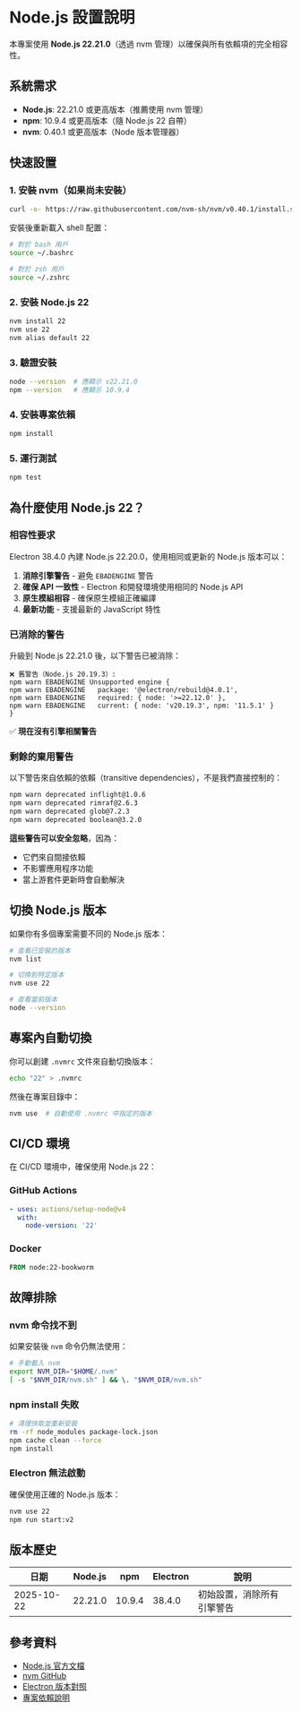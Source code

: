 # Node.js 設置說明

本專案使用 **Node.js 22.21.0**（透過 nvm 管理）以確保與所有依賴項的完全相容性。

## 系統需求

- **Node.js**: 22.21.0 或更高版本（推薦使用 nvm 管理）
- **npm**: 10.9.4 或更高版本（隨 Node.js 22 自帶）
- **nvm**: 0.40.1 或更高版本（Node 版本管理器）

## 快速設置

### 1. 安裝 nvm（如果尚未安裝）

```bash
curl -o- https://raw.githubusercontent.com/nvm-sh/nvm/v0.40.1/install.sh | bash
```

安裝後重新載入 shell 配置：

```bash
# 對於 bash 用戶
source ~/.bashrc

# 對於 zsh 用戶
source ~/.zshrc
```

### 2. 安裝 Node.js 22

```bash
nvm install 22
nvm use 22
nvm alias default 22
```

### 3. 驗證安裝

```bash
node --version  # 應顯示 v22.21.0
npm --version   # 應顯示 10.9.4
```

### 4. 安裝專案依賴

```bash
npm install
```

### 5. 運行測試

```bash
npm test
```

## 為什麼使用 Node.js 22？

### 相容性要求

Electron 38.4.0 內建 Node.js 22.20.0，使用相同或更新的 Node.js 版本可以：

1. **消除引擎警告** - 避免 `EBADENGINE` 警告
2. **確保 API 一致性** - Electron 和開發環境使用相同的 Node.js API
3. **原生模組相容** - 確保原生模組正確編譯
4. **最新功能** - 支援最新的 JavaScript 特性

### 已消除的警告

升級到 Node.js 22.21.0 後，以下警告已被消除：

```
❌ 舊警告（Node.js 20.19.3）:
npm warn EBADENGINE Unsupported engine {
npm warn EBADENGINE   package: '@electron/rebuild@4.0.1',
npm warn EBADENGINE   required: { node: '>=22.12.0' },
npm warn EBADENGINE   current: { node: 'v20.19.3', npm: '11.5.1' }
}
```

✅ **現在沒有引擎相關警告**

### 剩餘的棄用警告

以下警告來自依賴的依賴（transitive dependencies），不是我們直接控制的：

```bash
npm warn deprecated inflight@1.0.6
npm warn deprecated rimraf@2.6.3
npm warn deprecated glob@7.2.3
npm warn deprecated boolean@3.2.0
```

**這些警告可以安全忽略**，因為：
- 它們來自間接依賴
- 不影響應用程序功能
- 當上游套件更新時會自動解決

## 切換 Node.js 版本

如果你有多個專案需要不同的 Node.js 版本：

```bash
# 查看已安裝的版本
nvm list

# 切換到特定版本
nvm use 22

# 查看當前版本
node --version
```

## 專案內自動切換

你可以創建 `.nvmrc` 文件來自動切換版本：

```bash
echo "22" > .nvmrc
```

然後在專案目錄中：

```bash
nvm use  # 自動使用 .nvmrc 中指定的版本
```

## CI/CD 環境

在 CI/CD 環境中，確保使用 Node.js 22：

### GitHub Actions

```yaml
- uses: actions/setup-node@v4
  with:
    node-version: '22'
```

### Docker

```dockerfile
FROM node:22-bookworm
```

## 故障排除

### nvm 命令找不到

如果安裝後 `nvm` 命令仍無法使用：

```bash
# 手動載入 nvm
export NVM_DIR="$HOME/.nvm"
[ -s "$NVM_DIR/nvm.sh" ] && \. "$NVM_DIR/nvm.sh"
```

### npm install 失敗

```bash
# 清理快取並重新安裝
rm -rf node_modules package-lock.json
npm cache clean --force
npm install
```

### Electron 無法啟動

確保使用正確的 Node.js 版本：

```bash
nvm use 22
npm run start:v2
```

## 版本歷史

| 日期 | Node.js | npm | Electron | 說明 |
|------|---------|-----|----------|------|
| 2025-10-22 | 22.21.0 | 10.9.4 | 38.4.0 | 初始設置，消除所有引擎警告 |

## 參考資料

- [Node.js 官方文檔](https://nodejs.org/)
- [nvm GitHub](https://github.com/nvm-sh/nvm)
- [Electron 版本對照](https://releases.electronjs.org/)
- [專案依賴說明](DEPENDENCIES.md)
